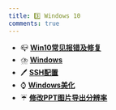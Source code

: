 ```yaml
---
title: 3️⃣ Windows 10
comments: true
---
```


<div class="grid cards" markdown>

- 📪 [__Win10常见报错及修复__](./A.md)
- ⛈️ [__Windows__](./B.md)
- 🖊️ [__SSH配置__](./BB.md)
- ⌚ [__Windows美化__](./C.md)
- ☔ [__修改PPT图片导出分辨率__](./D.md)

</div>